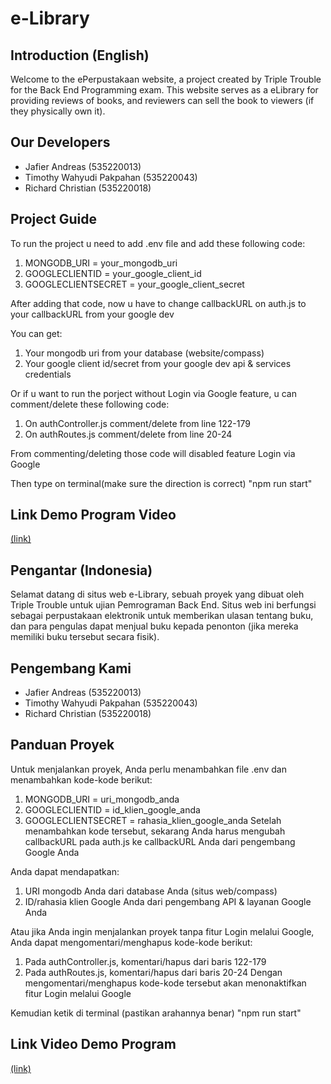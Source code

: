 # e-Library
## Introduction (English)

Welcome to the ePerpustakaan website, a project created by Triple Trouble for the Back End Programming exam. This website serves as a eLibrary for providing reviews of books, and reviewers can sell the book to viewers (if they physically own it).

## Our Developers
- Jafier Andreas (535220013)
- Timothy Wahyudi Pakpahan (535220043)
- Richard Christian (535220018)

## Project Guide
To run the project u need to add .env file and add these following code:
1. MONGODB_URI = your_mongodb_uri
2. GOOGLECLIENTID = your_google_client_id
3. GOOGLECLIENTSECRET = your_google_client_secret

After adding that code, now u have to change callbackURL on auth.js to your callbackURL from your google dev

You can get:
1. Your mongodb uri from your database (website/compass)
2. Your google client id/secret from your google dev api & services credentials

Or if u want to run the porject without Login via Google feature, u can comment/delete these following code:
1. On authController.js comment/delete from line 122-179
2. On authRoutes.js comment/delete from line 20-24

From commenting/deleting those code will disabled feature Login via Google

Then type on terminal(make sure the direction is correct) "npm run start"

## Link Demo Program Video
[(link)](https://youtu.be/gQwuzwXzXxY)


## Pengantar (Indonesia)

Selamat datang di situs web e-Library, sebuah proyek yang dibuat oleh Triple Trouble untuk ujian Pemrograman Back End. Situs web ini berfungsi sebagai perpustakaan elektronik untuk memberikan ulasan tentang buku, dan para pengulas dapat menjual buku kepada penonton (jika mereka memiliki buku tersebut secara fisik).

## Pengembang Kami
- Jafier Andreas (535220013)
- Timothy Wahyudi Pakpahan (535220043)
- Richard Christian (535220018)

## Panduan Proyek
Untuk menjalankan proyek, Anda perlu menambahkan file .env dan menambahkan kode-kode berikut:

1. MONGODB_URI = uri_mongodb_anda
2. GOOGLECLIENTID = id_klien_google_anda
3. GOOGLECLIENTSECRET = rahasia_klien_google_anda
Setelah menambahkan kode tersebut, sekarang Anda harus mengubah callbackURL pada auth.js ke callbackURL Anda dari pengembang Google Anda

Anda dapat mendapatkan:
1. URI mongodb Anda dari database Anda (situs web/compass)
2. ID/rahasia klien Google Anda dari pengembang API & layanan Google Anda

Atau jika Anda ingin menjalankan proyek tanpa fitur Login melalui Google, Anda dapat mengomentari/menghapus kode-kode berikut:

1. Pada authController.js, komentari/hapus dari baris 122-179
2. Pada authRoutes.js, komentari/hapus dari baris 20-24
Dengan mengomentari/menghapus kode-kode tersebut akan menonaktifkan fitur Login melalui Google

Kemudian ketik di terminal (pastikan arahannya benar) "npm run start"

## Link Video Demo Program
[(link)](https://youtu.be/gQwuzwXzXxY)
